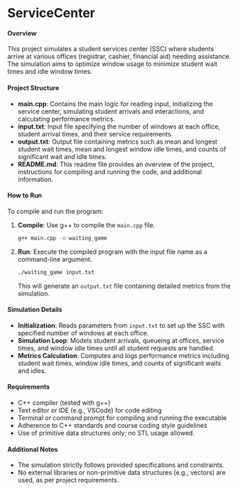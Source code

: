 # ServiceCenter

#### Overview
This project simulates a student services center (SSC) where students arrive at various offices (registrar, cashier, financial aid) needing assistance. The simulation aims to optimize window usage to minimize student wait times and idle window times.

#### Project Structure
- **main.cpp**: Contains the main logic for reading input, initializing the service center, simulating student arrivals and interactions, and calculating performance metrics.
- **input.txt**: Input file specifying the number of windows at each office, student arrival times, and their service requirements.
- **output.txt**: Output file containing metrics such as mean and longest student wait times, mean and longest window idle times, and counts of significant wait and idle times.
- **README.md**: This readme file provides an overview of the project, instructions for compiling and running the code, and additional information.

#### How to Run
To compile and run the program:

1. **Compile**: Use g++ to compile the `main.cpp` file.
   ```bash
   g++ main.cpp -o waiting_game
   ```

2. **Run**: Execute the compiled program with the input file name as a command-line argument.
   ```bash
   ./waiting_game input.txt
   ```
   This will generate an `output.txt` file containing detailed metrics from the simulation.

#### Simulation Details
- **Initialization**: Reads parameters from `input.txt` to set up the SSC with specified number of windows at each office.
- **Simulation Loop**: Models student arrivals, queueing at offices, service times, and window idle times until all student requests are handled.
- **Metrics Calculation**: Computes and logs performance metrics including student wait times, window idle times, and counts of significant waits and idles.

#### Requirements
- C++ compiler (tested with g++)
- Text editor or IDE (e.g., VSCode) for code editing
- Terminal or command prompt for compiling and running the executable
- Adherence to C++ standards and course coding style guidelines
- Use of primitive data structures only; no STL usage allowed.

#### Additional Notes
- The simulation strictly follows provided specifications and constraints.
- No external libraries or non-primitive data structures (e.g., vectors) are used, as per project requirements.
